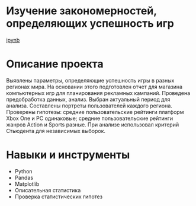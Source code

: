 # Изучение закономерностей, определяющих успешность игр
[ipynb](https://github.com/vadimstupakov/Portfolio/blob/f27033a423f96ce6a2bfa3958ff4c2f8a8e12052/Games/Games.ipynb)
# Описание проекта
Выявлены параметры, определяющие успешность игры в разных регионах мира. На
основании этого подготовлен отчет для магазина компьютерных игр для планирования
рекламных кампаний. Проведена предобработка данных, анализ. Выбран актуальный
период для анализа. Составлены портреты пользователей каждого региона. Проверены
гипотезы: средние пользовательские рейтинги платформ Xbox One и PC одинаковые;
средние пользовательские рейтинги жанров Action и Sports разные. При анализе использовал критерий Стьюдента для независимых выборок.
# Навыки и инструменты
- Python
- Pandas
- Matplotlib
- Описательная статистика
- Проверка статистических гипотез
